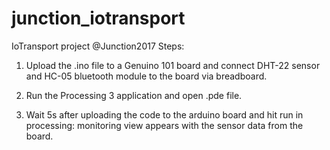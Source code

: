 # junction_iotransport

IoTransport project @Junction2017
Steps:

1. Upload the .ino file to a Genuino 101 board and connect DHT-22 sensor and HC-05 bluetooth module to the board via breadboard.

2. Run the Processing 3 application and open .pde file.

3. Wait 5s after uploading the code to the arduino board and hit run in processing: monitoring view appears with the sensor data from the board.
